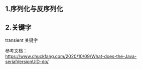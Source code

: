 ## 1.序列化与反序列化



## 2.关键字
transient 关键字










参考文档：  
https://www.chuckfang.com/2020/10/09/What-does-the-Java-serialVersionUID-do/